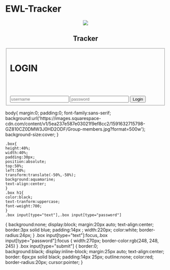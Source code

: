 # EWL-Tracker

<html>
<head>
  <meta charset="UTF-8" />
        <meta name="viewport" content="width=device-width, initial-scale=1.0" />
        <meta http-equiv="X-UA-Compatible" content="ie=edge" />
        <title>LOGIN</title>
        <link rel="stylesheet" href="Reallog.css" />
        <link
            href="https://fonts.googleapis.com/css?family=Rubik&display=swap"
            rel="stylesheet"
        />     
</head>
<body>
  <center><img src="https://encrypted-tbn0.gstatic.com/images?q=tbn:ANd9GcSblwMDvmPQVOW0h15m6nt_QeoatEXqdTER3iddRptibnegHPlv_GJxD1aECaOHQ55RBrQ&usqp=CAU"><h2>Tracker</h2></center>

<fieldset class="box" action="loginpage.html" method="POST">
<h1 style="text-color: "blue"><b>LOGIN</b></h1><br><br><br>
<input type="text" name="" placeholder="username" id="username">
<input type="password" name="" placeholder="password" id="password">
<input type="submit" value="Login" onclick="validate()">&nbsp;&nbsp;&nbsp;&nbsp;&nbsp;&nbsp;&nbsp;
</fieldset>
<script>

window.addEventListener("DOMContentLoaded", function(){
  var password = document.getElementById("password");
  password.addEventListener("input", function(){
    if (password.validity.tooLong || password.validity.tooShort || password.validity.valueMissing) {
      password.setCustomValidity("Password must be of 8 characters.");
      password.reportValidity();
    } else {
      password.setCustomValidity("");
    }
  }
   </script>
   </form>
</body>
</html>
body{
    margin:0;
    padding:0;
    font-family:sans-serif;
    background:url('https://images.squarespace-cdn.com/content/v1/5ea237e587e03021f9ef8cc2/1591632715798-GZ810CZ0DMW3J0HD2ODF/Group-members.jpg?format=500w');
    background-size:cover;
    }
    
    .box{
    height:40%;
    width:40%;
    padding:30px;
    position:absolute;
    top:50%;
    left:50%;
    transform:translate(-50%,-50%);
    background:aquamarine;
    text-align:center;
    }
    .box h1{
    color:black;
    text-tranform:uppercase;
    font-weight:700;
    }
    .box input[type="text"],.box input[type="password"]
{
    background:none;
    display:block;
    margin:20px auto;
    text-align:center;
    border:3px solid blue;
    padding:14px ;
    width:220px;
    color:white;
    border-radius:24px;
    }
    .box input[type="text"]:focus,.box input[type="password"]:focus
    {
    width:270px;
    border-color:rgb(248, 248, 245)
}
.box input[type="submit"]
{
border:0;	
background:black;
display:inline-block;
margin:25px auto;
text-align:center;
border: 6px;px solid black;
padding:14px 25px;
outline:none;
color:red;
border-radius:20px;
cursor:pointer;
}


